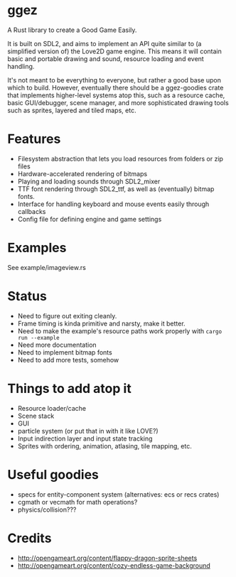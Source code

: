 # ggez

A Rust library to create a Good Game Easily.

It is built on SDL2, and aims to implement an API quite similar to (a simplified version of) the Love2D game
engine.  This means it will contain basic and portable drawing and sound, resource loading and event handling.

It's not meant to be everything to everyone, but rather a good base upon which to build.  However, eventually
there should be a ggez-goodies crate that implements higher-level systems atop this, such as a resource cache,
basic GUI/debugger, scene manager, and more sophisticated drawing tools such as sprites, layered and tiled maps,
etc.


# Features

* Filesystem abstraction that lets you load resources from folders or zip files
* Hardware-accelerated rendering of bitmaps
* Playing and loading sounds through SDL2_mixer
* TTF font rendering through SDL2_ttf, as well as (eventually) bitmap fonts.
* Interface for handling keyboard and mouse events easily through callbacks
* Config file for defining engine and game settings

# Examples

See example/imageview.rs

# Status

* Need to figure out exiting cleanly.
* Frame timing is kinda primitive and narsty, make it better.
* Need to make the example's resource paths work properly with `cargo run --example`
* Need more documentation
* Need to implement bitmap fonts
* Need to add more tests, somehow

# Things to add atop it

* Resource loader/cache
* Scene stack
* GUI
* particle system (or put that in with it like LOVE?)
* Input indirection layer and input state tracking
* Sprites with ordering, animation, atlasing, tile mapping, etc.

# Useful goodies

* specs for entity-component system (alternatives: ecs or recs crates)
* cgmath or vecmath for math operations?
* physics/collision???

# Credits

* http://opengameart.org/content/flappy-dragon-sprite-sheets
* http://opengameart.org/content/cozy-endless-game-background
